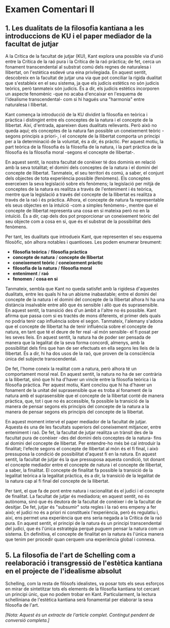 # Examen Comentari II

## 1. Les dualitats de la filosofia kantiana a les introduccions de KU i el paper mediador de la facultat de jutjar

A la Crítica de la facultat de jutjar (KU), Kant explora una possible via d'unió entre la Crítica de la raó pura i la Crítica de la raó pràctica; de fet, cerca un fonament transcendental al substrat comú dels regnes de naturalesa i llibertat, on l'estètica esdevé una eina privilegiada. En aquest sentit, descobreix en la facultat de jutjar una via que pot conciliar la rígida dualitat que s'estableix en el seu sistema, ja que els judicis estètics no són judicis teòrics, però tanmateix són judicis. És a dir, els judicis estètics incorporen un aspecte fenomènic -que no acaba d'encaixar en l'esquema de l'idealisme transcendental- com si hi hagués una "harmonia" entre naturalesa i llibertat.

Kant comença la introducció de la KU dividint la filosofia en teòrica i pràctica i distingint entre els conceptes de la natura i el concepte de la llibertat. Així, d'entrada, apareixen dues dualitats rellevants. Però això no queda aquí; els conceptes de la natura fan possible un coneixement teòric -segons principis a priori-, i el concepte de la llibertat comporta un principi per a la determinació de la voluntat, és a dir, és pràctic. Per aquest motiu, la part teòrica de la filosofia és la filosofia de la natura, i la part pràctica de la filosofia és la filosofia moral -segons el concepte de llibertat-.

En aquest sentit, la nostra facultat de conèixer té dos dominis en relació amb la seva totalitat; el domini dels conceptes de la natura i el domini del concepte de llibertat. Tanmateix, el seu territori és comú, a saber, el conjunt dels objectes de tota experiència possible (fenòmens). Els conceptes exerceixen la seva legislació sobre els fenòmens; la legislació per mitjà de conceptes de la natura es realitza a través de l'enteniment i és teòrica, mentre que la legislació a través del concepte de la llibertat es realitza a través de la raó i és pràctica. Alhora, el concepte de natura fa representable els seus objectes en la intuïció -com a simples fenòmens-, mentre que el concepte de llibertat representa una cosa en si mateixa però no en la intuïció. És a dir, cap dels dos pot proporcionar un coneixement teòric del seu objecte com a cosa en si, que és el substrat de la possibilitat dels fenòmens.

Per tant, les dualitats que introdueix Kant, que representen el seu esquema filosòfic, són alhora notables i quantioses. Les podem enumerar breument:

- **filosofia teòrica** / **filosofia pràctica**
- **concepte de natura** / **concepte de llibertat**
- **coneixement teòric** / **coneixement pràctic**
- **filosofia de la natura** / **filosofia moral**
- **enteniment** / **raó**
- **fenomen** / **cosa en si**

Tanmateix, sembla que Kant no queda satisfet amb la rigidesa d'aquestes dualitats, entre les quals hi ha un abisme inabastable; entre el domini del concepte de la natura i el domini del concepte de la llibertat alhora hi ha una distància insalvable entre allò que és sensible i allò que és suprasensible. En aquest sentit, la transició des d'un àmbit a l'altre no és possible. Kant afirma que passa com si es tractés de mons diferents, el primer dels quals no podria tenir cap influència sobre el segon. Tanmateix, l'alemany s'adona que el concepte de llibertat ha de tenir influència sobre el concepte de natura, en tant que té el deure de fer real -al món sensible- el fi posat per les seves lleis. En aquest sentit, la natura ha de poder ser pensada de manera que la legalitat de la seva forma concordi, almenys, amb la possibilitat dels fins que han de ser efectuats en ella segons les lleis de la llibertat. És a dir, hi ha dos usos de la raó, que proven de la consciència única del subjecte transcendental.

De fet, l'home coneix la realitat com a natura, però alhora té un comportament moral real. En aquest sentit, la natura no ha de ser contrària a la llibertat, sinó que hi ha d'haver un vincle entre la filosofia teòrica i la filosofia pràctica. Per aquest motiu, Kant conclou que hi ha d'haver un fonament de la unitat del suprasensible que es troba al fonament de la natura amb el suprasensible que el concepte de la llibertat conté de manera pràctica, que, tot i que no és accessible, fa possible la transició de la manera de pensar segons els principis del concepte de la natura a la manera de pensar segons els principis del concepte de la llibertat.

En aquest moment intervé el paper mediador de la facultat de jutjar. Aquesta és una de les facultats superiors del coneixement mitjancer, entre enteniment i raó. De fet, la facultat de jutjar realitza un trànsit des de la facultat pura de conèixer -des del domini dels conceptes de la natura- fins al domini del concepte de llibertat. Per entendre-ho més bé cal introduir la finalitat; l'efecte segons el concepte de llibertat al món és el fi final, i això pressuposa la condició de possibilitat d'aquest fi en la natura. En aquest sentit, la facultat de jutjar és la que pressuposa aquesta condició, tot donant el concepte mediador entre el concepte de natura i el concepte de llibertat, a saber, la finalitat. El concepte de finalitat fa possible la transició de la legalitat teòrica a la legalitat pràctica, és a dir, la transició de la legalitat de la natura cap al fi final del concepte de la llibertat.

Per tant, el que fa de pont entre natura i racionalitat és el judici i el concepte de finalitat. La facultat de jutjar és mediadora; en aquest sentit, no és autònoma, sinó que és deutora de la facultat de conèixer i de la facultat de desitjar. De fet, jutjar és "subsumir" sota regles i la raó ens empeny a fer això; el judici no és a priori ni constitueix l'experiència, però és regulatiu i, així, ens permet una experiència que ens seria negada a la Crítica de la raó pura. En aquest sentit, el principi de la natura és un principi transcendental del judici, que és l'única estratègia perquè puguem pensar la natura com un sistema. En definitiva, el concepte de finalitat en la natura és l'única manera que tenim per procedir quan cerquem una experiència global i connexa.

## 5. La filosofia de l'art de Schelling com a reelaboració i transgressió de l'estètica kantiana en el projecte de l'idealisme absolut

Schelling, com la resta de filòsofs idealistes, va posar tots els seus esforços en mirar de sintetitzar tots els elements de la filosofia kantiana tot cercant un principi únic, que no podem trobar en Kant. Particularment, la lectura schelliniana de l'estètica kantiana serà fonamental per elaborar la seva filosofia de l'art.

*[Nota: Aquest és un extracte de l'article complet. Contingut pendent de conversió completa.]*
